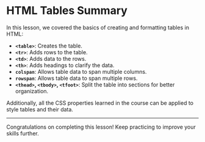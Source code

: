 # HTML Tables Summary

In this lesson, we covered the basics of creating and formatting tables in HTML:

- **`<table>`**: Creates the table.
- **`<tr>`**: Adds rows to the table.
- **`<td>`**: Adds data to the rows.
- **`<th>`**: Adds headings to clarify the data.
- **`colspan`**: Allows table data to span multiple columns.
- **`rowspan`**: Allows table data to span multiple rows.
- **`<thead>`, `<tbody>`, `<tfoot>`**: Split the table into sections for better organization.

Additionally, all the CSS properties learned in the course can be applied to style tables and their data.

---

Congratulations on completing this lesson! Keep practicing to improve your skills further.
